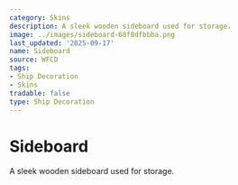 ```yaml
---
category: Skins
description: A sleek wooden sideboard used for storage.
image: ../images/sideboard-68f8dfbbba.png
last_updated: '2025-09-17'
name: Sideboard
source: WFCD
tags:
- Ship Decoration
- Skins
tradable: false
type: Ship Decoration
---
```


# Sideboard

A sleek wooden sideboard used for storage.

